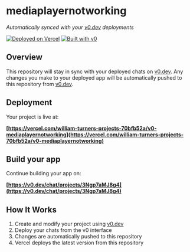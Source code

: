# mediaplayernotworking

*Automatically synced with your [v0.dev](https://v0.dev) deployments*

[![Deployed on Vercel](https://img.shields.io/badge/Deployed%20on-Vercel-black?style=for-the-badge&logo=vercel)](https://vercel.com/william-turners-projects-70bfb52a/v0-mediaplayernotworking)
[![Built with v0](https://img.shields.io/badge/Built%20with-v0.dev-black?style=for-the-badge)](https://v0.dev/chat/projects/3Ngp7aMJ8g4)

## Overview

This repository will stay in sync with your deployed chats on [v0.dev](https://v0.dev).
Any changes you make to your deployed app will be automatically pushed to this repository from [v0.dev](https://v0.dev).

## Deployment

Your project is live at:

**[https://vercel.com/william-turners-projects-70bfb52a/v0-mediaplayernotworking](https://vercel.com/william-turners-projects-70bfb52a/v0-mediaplayernotworking)**

## Build your app

Continue building your app on:

**[https://v0.dev/chat/projects/3Ngp7aMJ8g4](https://v0.dev/chat/projects/3Ngp7aMJ8g4)**

## How It Works

1. Create and modify your project using [v0.dev](https://v0.dev)
2. Deploy your chats from the v0 interface
3. Changes are automatically pushed to this repository
4. Vercel deploys the latest version from this repository